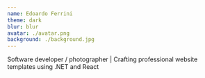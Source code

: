 ```yaml
---
name: Edoardo Ferrini
theme: dark
blur: blur
avatar: ./avatar.png
background: ./background.jpg
---
```


Software developer / photographer | Crafting professional website templates using .NET and React
